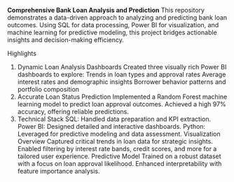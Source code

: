 **Comprehensive Bank Loan Analysis and Prediction**
This repository demonstrates a data-driven approach to analyzing and predicting bank loan outcomes. Using SQL for data processing, Power BI for visualization, and machine learning for predictive modeling, this project bridges actionable insights and decision-making efficiency.

Highlights
1. Dynamic Loan Analysis Dashboards
Created three visually rich Power BI dashboards to explore:
Trends in loan types and approval rates
Average interest rates and demographic insights
Borrower behavior patterns and portfolio composition
2. Accurate Loan Status Prediction
Implemented a Random Forest machine learning model to predict loan approval outcomes.
Achieved a high 97% accuracy, offering reliable predictions.
3. Technical Stack
SQL: Handled data preparation and KPI extraction.
Power BI: Designed detailed and interactive dashboards.
Python: Leveraged for predictive modeling and data assessment.
Visualization Overview
Captured critical trends in loan data for strategic insights.
Enabled filtering by interest rate bands, credit scores, and more for a tailored user experience.
Predictive Model
Trained on a robust dataset with a focus on loan approval likelihood.
Enhanced interpretability with feature importance analysis.
